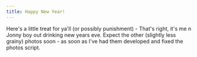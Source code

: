```yaml
---
title: Happy New Year!
---
```

Here's a little treat for ya'll (or possibly punishment) - That's right, it's me n Jonny boy out drinking new years eve. Expect the other (slightly less grainy) photos soon - as soon as I've had them developed and fixed the photos script.
